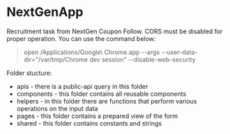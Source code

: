 # NextGenApp

Recruitment task from NextGen Coupon Follow. CORS must be disabled for proper operation. You can use the command below:

> open /Applications/Google\ Chrome.app --args --user-data-dir="/var/tmp/Chrome dev session" --disable-web-security

Folder stucture: 

* apis - there is a public-api query in this folder
* components - this folder contains all reusable components
* helpers - in this folder there are functions that perform various operations on the input data
* pages - this folder contains a prepared view of the form
* shared - this folder contains constants and strings
